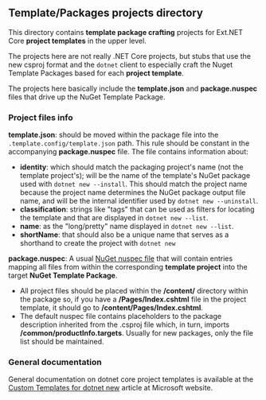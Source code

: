 ## Template/Packages projects directory

This directory contains **template package crafting** projects for Ext.NET Core **project templates** in the upper level.

The projects here are not really .NET Core projects, but stubs that use the new csproj format and the `dotnet` client to
especially craft the Nuget Template Packages based for each **project template**.

The projects here basically include the **template.json** and **package.nuspec** files that drive up the NuGet Template Package.

### Project files info

**template.json**: should be moved within the package file into the `.template.config/template.json` path. This rule should be constant
in the accompanying **package.nuspec** file. The file contains information about:
- **identity**: which should match the packaging project's name (not the template project's); will be the name of the template's NuGet
package used with `dotnet new --install`. This should match the project name because the project name determines the NuGet package output
file name, and will be the internal identifier used by `dotnet new --uninstall`.
- **classification**: strings like "tags" that can be used as filters for locating the template and that are displayed in `dotnet new --list`.
- **name**: as the "long/pretty" name displayed in `dotnet new --list`.
- **shortName**: that should also be a unique name that serves as a shorthand to create the project with `dotnet new`

**package.nuspec**: A usual [NuGet nuspec file](https://docs.microsoft.com/en-us/nuget/reference/nuspec) that will contain entries
mapping all files from within the corresponding **template project** into the target **NuGet Template Package**.
- All project files should be placed within the **/content/** directory within the package so, if you have a **/Pages/Index.cshtml**
file in the project template, it should go to **/content/Pages/Index.cshtml**.
- The default nuspec file contains placeholders to the package description inherited from the .csproj file which, in turn, imports **/common/productInfo.targets**. Usually for new packages, only the file list
should be maintained.

### General documentation

General documentation on dotnet core project templates is available at the
[Custom Templates for dotnet new](https://docs.microsoft.com/en-us/dotnet/core/tools/custom-templates) article at Microsoft website.
